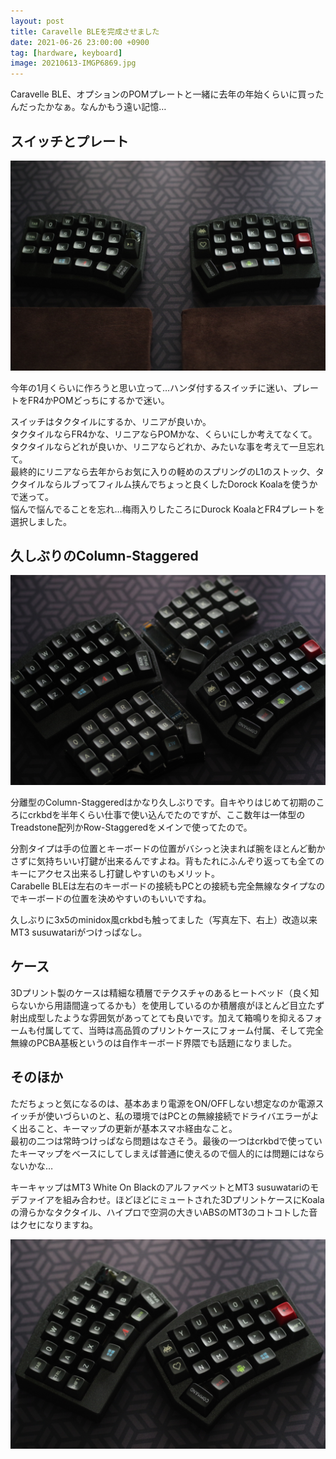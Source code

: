 ```yaml
---
layout: post
title: Caravelle BLEを完成させました
date: 2021-06-26 23:00:00 +0900
tag: [hardware, keyboard]
image: 20210613-IMGP6869.jpg
---
```


Caravelle BLE、オプションのPOMプレートと一緒に去年の年始くらいに買ったんだったかなぁ。なんかもう遠い記憶…  

## スイッチとプレート

![img](/assets/photos/20210613-IMGP6869.jpg)  

今年の1月くらいに作ろうと思い立って…ハンダ付するスイッチに迷い、プレートをFR4かPOMどっちにするかで迷い。  

スイッチはタクタイルにするか、リニアが良いか。  
タクタイルならFR4かな、リニアならPOMかな、くらいにしか考えてなくて。  
タクタイルならどれが良いか、リニアならどれか、みたいな事を考えて一旦忘れて。  
最終的にリニアなら去年からお気に入りの軽めのスプリングのL1のストック、タクタイルならルブってフィルム挟んでちょっと良くしたDorock Koalaを使うかで迷って。  
悩んで悩んでることを忘れ…梅雨入りしたころにDurock KoalaとFR4プレートを選択しました。  

## 久しぶりのColumn-Staggered

![img](/assets/photos/20210613-IMGP6879.jpg)  

分離型のColumn-Staggeredはかなり久しぶりです。自キやりはじめて初期のころにcrkbdを半年くらい仕事で使い込んでたのですが、ここ数年は一体型のTreadstone配列かRow-Staggeredをメインで使ってたので。  

分割タイプは手の位置とキーボードの位置がバシっと決まれば腕をほとんど動かさずに気持ちいい打鍵が出来るんですよね。背もたれにふんぞり返っても全てのキーにアクセス出来るし打鍵しやすいのもメリット。  
Carabelle BLEは左右のキーボードの接続もPCとの接続も完全無線なタイプなのでキーボードの位置を決めやすいのもいいですね。  

久しぶりに3x5のminidox風crkbdも触ってました（写真左下、右上）改造以来MT3 susuwatariがつけっぱなし。  

## ケース

3Dプリント製のケースは精細な積層でテクスチャのあるヒートベッド（良く知らないから用語間違ってるかも）を使用しているのか積層痕がほとんど目立たず射出成型したような雰囲気があってとても良いです。加えて箱鳴りを抑えるフォームも付属してて、当時は高品質のプリントケースにフォーム付属、そして完全無線のPCBA基板というのは自作キーボード界隈でも話題になりました。

## そのほか

ただちょっと気になるのは、基本あまり電源をON/OFFしない想定なのか電源スイッチが使いづらいのと、私の環境ではPCとの無線接続でドライバエラーがよく出ること、キーマップの更新が基本スマホ経由なこと。  
最初の二つは常時つけっぱなら問題はなさそう。最後の一つはcrkbdで使っていたキーマップをベースにしてしまえば普通に使えるので個人的には問題にはならないかな…  

キーキャップはMT3 White On BlackのアルファベットとMT3 susuwatariのモデファイアを組み合わせ。ほどほどにミュートされた3DプリントケースにKoalaの滑らかなタクタイル、ハイプロで空洞の大きいABSのMT3のコトコトした音はクセになりますね。  

![img](/assets/photos/20210613-IMGP6870.jpg)  
